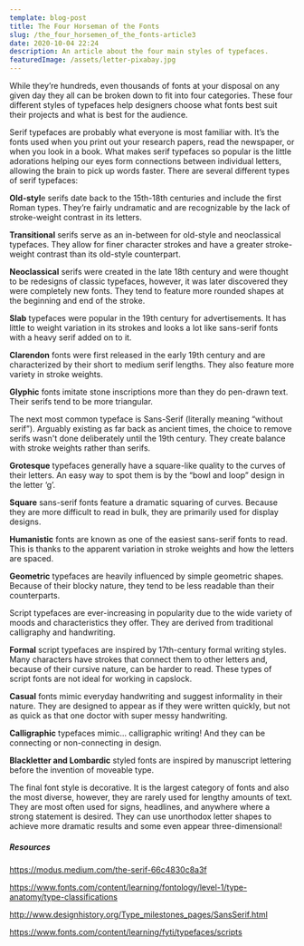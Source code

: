 ```yaml
---
template: blog-post
title: The Four Horseman of the Fonts
slug: /the_four_horsemen_of_the_fonts-article3
date: 2020-10-04 22:24
description: An article about the four main styles of typefaces.
featuredImage: /assets/letter-pixabay.jpg
---
```

While they’re hundreds, even thousands of fonts at your disposal on any given day they all can be broken down to fit into four categories. These four different styles of typefaces help designers choose what fonts best suit their projects and what is best for the audience.

Serif typefaces are probably what everyone is most familiar with. It’s the fonts used when you print out your research papers, read the newspaper, or when you look in a book. What makes serif typefaces so popular is the little adorations helping our eyes form connections between individual letters, allowing the brain to pick up words faster. There are several different types of serif typefaces:

**Old-styl**e serifs date back to the 15th-18th centuries and include the first Roman types. They’re fairly undramatic and are recognizable by the lack of stroke-weight contrast in its letters.

**Transitional** serifs serve as an in-between for old-style and neoclassical typefaces. They allow for finer character strokes and have a greater stroke-weight contrast than its old-style counterpart.

**Neoclassical** serifs were created in the late 18th century and were thought to be redesigns of classic typefaces, however, it was later discovered they were completely new fonts. They tend to feature more rounded shapes at the beginning and end of the stroke.

**Slab** typefaces were popular in the 19th century for advertisements. It has little to weight variation in its strokes and looks a lot like sans-serif fonts with a heavy serif added on to it.

**Clarendon** fonts were first released in the early 19th century and are characterized by their short to medium serif lengths. They also feature more variety in stroke weights.

**Glyphic** fonts imitate stone inscriptions more than they do pen-drawn text. Their serifs tend to be more triangular.

The next most common typeface is Sans-Serif (literally meaning “without serif”). Arguably existing as far back as ancient times, the choice to remove serifs wasn't done deliberately until the 19th century. They create balance with stroke weights rather than serifs.

**Grotesque** typefaces generally have a square-like quality to the curves of their letters. An easy way to spot them is by the “bowl and loop” design in the letter ‘g’.

**Square** sans-serif fonts feature a dramatic squaring of curves. Because they are more difficult to read in bulk, they are primarily used for display designs.

**Humanistic** fonts are known as one of the easiest sans-serif fonts to read. This is thanks to the apparent variation in stroke weights and how the letters are spaced.

**Geometric** typefaces are heavily influenced by simple geometric shapes. Because of their blocky nature, they tend to be less readable than their counterparts.

Script typefaces are ever-increasing in popularity due to the wide variety of moods and characteristics they offer. They are derived from traditional calligraphy and handwriting.

**Formal** script typefaces are inspired by 17th-century formal writing styles. Many characters have strokes that connect them to other letters and, because of their cursive nature, can be harder to read. These types of script fonts are not ideal for working in capslock.

**Casual** fonts mimic everyday handwriting and suggest informality in their nature. They are designed to appear as if they were written quickly, but not as quick as that one doctor with super messy handwriting.

**Calligraphic** typefaces mimic… calligraphic writing! And they can be connecting or non-connecting in design.

**Blackletter and Lombardic** styled fonts are inspired by manuscript lettering before the invention of moveable type.

The final font style is decorative. It is the largest category of fonts and also the most diverse, however, they are rarely used for lengthy amounts of text. They are most often used for signs, headlines, and anywhere where a strong statement is desired. They can use unorthodox letter shapes to achieve more dramatic results and some even appear three-dimensional!

##### Resources

<https://modus.medium.com/the-serif-66c4830c8a3f>

<https://www.fonts.com/content/learning/fontology/level-1/type-anatomy/type-classifications>

<http://www.designhistory.org/Type_milestones_pages/SansSerif.html>

<https://www.fonts.com/content/learning/fyti/typefaces/scripts>